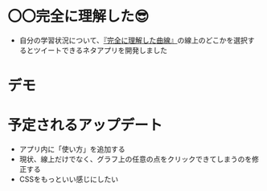 # 〇〇完全に理解した😎
- 自分の学習状況について、[『完全に理解した曲線』](https://togetter.com/li/1783989)の線上のどこかを選択するとツイートできるネタアプリを開発しました
# デモ
# 予定されるアップデート
- アプリ内に「使い方」を追加する
- 現状、線上だけでなく、グラフ上の任意の点をクリックできてしまうのを修正する
- CSSをもっといい感じにしたい

